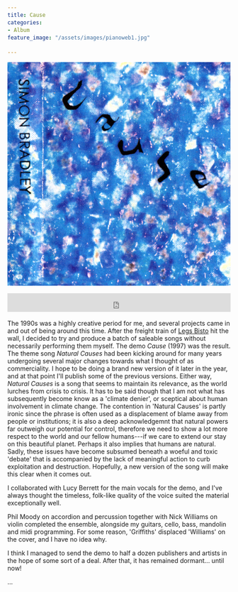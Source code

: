 ```yaml
---
title: Cause
categories:
- Album
feature_image: "/assets/images/pianoweb1.jpg"

---
```


![Cover](/assets/images/bandcamp-cause640.jpg)

<iframe style="border: 0; width: 100%; height: 42px;" src="https://bandcamp.com/EmbeddedPlayer/album=806439447/size=small/bgcol=ffffff/linkcol=0687f5/transparent=true/" seamless><a href="https://simonbradley.bandcamp.com/album/cause">Cause by Simon Bradley</a></iframe>

The 1990s was a highly creative period for me, and several projects came in and out of being around this time. After the freight train of [Legs Bisto](https://legsbisto.bandcamp.com/album/uncovered) hit the wall, I decided to try and produce a batch of saleable songs without necessarily performing them myself. The demo *Cause* (1997) was the result. The theme song *Natural Causes* had been kicking around for many years undergoing several major changes towards what I thought of as commerciality. I hope to be doing a brand new version of it later in the year, and at that point I'll publish some of the previous versions. Either way, *Natural Causes* is a song that seems to maintain its relevance, as the world lurches from crisis to crisis. It has to be said though that I am not what has subsequently become know as a 'climate denier', or sceptical about human involvement in climate change. The contention in 'Natural Causes' is partly ironic since the phrase is often used as a displacement of blame away from people or institutions; it is also a deep acknowledgemnt that natural powers far outweigh our potential for control, therefore we need to show a lot more respect to the world and our fellow humans---if we care to extend our stay on this beautiful planet. Perhaps it also implies that humans are natural. Sadly, these issues have become subsumed beneath a woeful and toxic 'debate' that is accompanied by the lack of meaningful action to curb exploitation and destruction. Hopefully, a new version of the song will make this clear when it comes out.   

I collaborated with Lucy Berrett for the main vocals for the demo, and I've always thought the timeless, folk-like quality of the voice suited the material exceptionally well.

Phil Moody on accordion and percussion together with Nick Williams on violin completed the ensemble, alongside my guitars, cello, bass, mandolin and midi programming. For some reason, 'Griffiths' displaced 'Williams' on the cover, and I have no idea why.

I think I managed to send the demo to half a dozen publishers and artists in the hope of some sort of a deal. After that, it has remained dormant... until now!

...